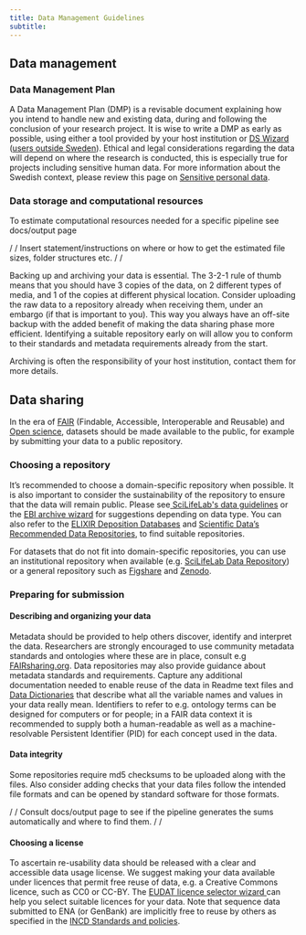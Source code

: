 ```yaml
---
title: Data Management Guidelines
subtitle:
---
```


## Data management

### Data Management Plan

A Data Management Plan (DMP) is a revisable document explaining how you intend to handle new and existing data, during and following the conclusion of your research project. It is wise to write a DMP as early as possible, using either a tool provided by your host institution or [DS Wizard](http://dsw.scilifelab.se/) ([users outside Sweden](https://ds-wizard.org/)). Ethical and legal considerations regarding the data will depend on where the research is conducted, this is especially true for projects including sensitive human data. For more  information about the Swedish context, please review this page on [Sensitive personal data](https://scilifelab-data-guidelines.readthedocs.io/en/latest/docs/general/sensitive_data.html).

### Data storage and computational resources

To estimate computational resources needed for a specific pipeline see docs/output page

/ / Insert statement/instructions on where or how to get the estimated file sizes, folder structures etc. / /

Backing up and archiving your data is essential. The 3-2-1 rule of thumb means that you should have 3 copies of the data, on 2 different types of media, and 1 of the copies at different physical location. Consider uploading the raw data to a repository already when receiving them, under an embargo (if that is important to you). This way you always have an off-site backup with the added benefit of making the data sharing phase more efficient. Identifying a suitable repository early on will allow you to conform to their standards and metadata requirements already from the start.

Archiving is often the responsibility of your host institution, contact them for more details.

## Data sharing

In the era of [FAIR](https://www.force11.org/group/fairgroup/fairprinciples) (Findable, Accessible, Interoperable and Reusable) and [Open science](https://www.vr.se/english/mandates/open-science/open-access-to-research-data.html), datasets should be made available to the public, for example by submitting your data to a public repository.

### Choosing a repository

It’s recommended to choose a domain-specific repository when possible. It is also important to consider the sustainability of the repository to ensure that the data will remain public. Please see[ SciLifeLab's data guidelines](https://scilifelab-data-guidelines.readthedocs.io/en/latest/docs/index.html) or the [EBI archive wizard](https://www.ebi.ac.uk/submission/) for suggestions depending on data type. You can also refer to the [ELIXIR Deposition Databases](https://elixir-europe.org/services/tag/elixir-deposition-databases) and [Scientific Data’s Recommended Data Repositories](https://www.nature.com/sdata/policies/repositories), to find suitable repositories.

For datasets that do not fit into domain-specific repositories, you can use an institutional repository when available (e.g. [SciLifeLab Data Repository](https://scilifelab.figshare.com/)) or a general repository such as [Figshare](https://figshare.com/) and [Zenodo](https://zenodo.org/).

### Preparing for submission

#### **Describing and organizing your data**

Metadata should be provided to help others discover, identify and interpret the data. Researchers are strongly encouraged to use community metadata standards and ontologies where these are in place, consult e.g [FAIRsharing.org](https://fairsharing.org/databases/). Data repositories may also provide guidance about metadata standards and requirements. Capture any additional documentation needed to enable reuse of the data in Readme text files and [Data Dictionaries](https://help.osf.io/hc/en-us/articles/360019739054-How-to-Make-a-Data-Dictionary) that describe what all the variable names and values in your data really mean. Identifiers to refer to e.g. ontology terms can be designed for computers or for people; in a FAIR data context it is recommended to supply both a human-readable as well as a machine-resolvable Persistent Identifier (PID) for each concept used in the data.

#### **Data integrity**

Some repositories require md5 checksums to be uploaded along with the files. Also consider adding checks that your data files follow the intended file formats and can be opened by standard software for those formats.

/ / Consult docs/output page to see if the pipeline generates the sums automatically and where to find them. / /

#### **Choosing a license**

To ascertain re-usability data should be released with a clear and accessible data usage license. We suggest making your data available under licences that permit free reuse of data, e.g. a Creative Commons licence, such as CC0 or CC-BY. The [EUDAT licence selector wizard ](https://ufal.github.io/public-license-selector/)can help you select suitable licences for your data. Note that sequence data submitted to ENA (or GenBank) are implicitly free to reuse by others as specified in the [INCD Standards and policies]( https://www.ebi.ac.uk/ena/standards-and-policies).
